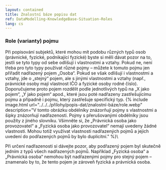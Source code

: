 ```yaml
---
layout: contained
title: Znalostní báze popisu dat
ref: DataModelling-KnowledgeBase-Situation-Roles
lang: cs
---
```

### Role (varianty) pojmu

Při popisování subjektů, které mohou mít podobu různých typů osob (právnické, fyzické, podnikající fyzické) byste si měli dávat pozor na to, jestli se tyto typy od sebe odlišují i vlastnostmi a vztahy. Pokud ne, není třeba pro tyto typy používat různé pojmy – můžete k tomuto pojmu jen přiřadit nadřazený pojem „Osoba“.
Pokud se však odlišují i vlastnostmi a vztahy, jde o „stejný“ pojem, ale s jinými vlastnostmi a vztahy (např., právnické osoby mají vlastnost IČO a fyzické osoby rodné číslo). Doporučujeme proto pojem rozdělit podle jednotlivých typů na „X jako pojem“, „Y jako pojem“ apod., které jsou poté nadřazeny zastřešujícímu pojmu a případně i pojmu, který zastřešuje specifický typ.
  {% include image.html url="../../../přílohy/popis-dat/znalostní-báze/role.webp" description="V tomto obrázku obdélníky znázorňují pojmy s vlastnostmi a šipky znázorňují nadřazenosti. Pojmy s přerušovanými obdélníky jsou použity z jiného slovníku. Všimněte si, že „Právnická osoba jako provozovatel“ a „Fyzická osoba jako provozovatel“ nemají uvedeny žádné vlastnosti. Mohou totiž využívat vlastnosti nadřazených pojmů a jejich uvedení do podřazených pojmů by bylo duplicitní." %}\\

Při určení nadřazenosti si dávejte pozor, aby podřazený pojem byl skutečně jedním z typů všech nadřazených pojmů. Například „Fyzická osoba“ a „Právnická osoba“ nemohou být nadřazenými pojmy pro stejný pojem – znamenalo by to, že tento pojem je zároveň fyzická a právnická osoba.
